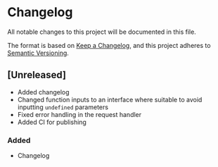# Changelog

All notable changes to this project will be documented in this file.

The format is based on [Keep a Changelog](https://keepachangelog.com/en/1.0.0/),
and this project adheres to [Semantic Versioning](https://semver.org/spec/v2.0.0.html).

## [Unreleased]

- Added changelog
- Changed function inputs to an interface where suitable to avoid inputting `undefined` parameters
- Fixed error handling in the request handler
- Added CI for publishing

### Added

- Changelog
